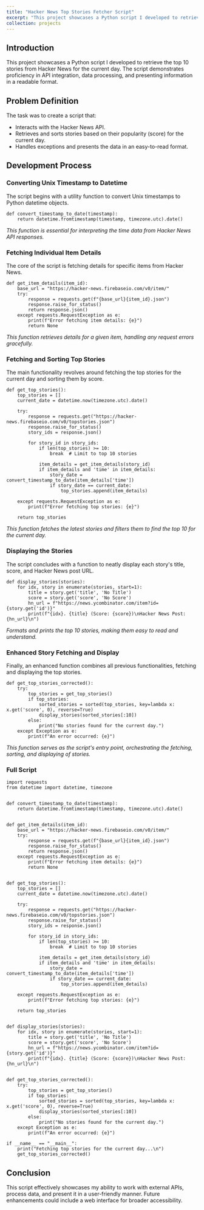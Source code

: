 ```yaml
---
title: "Hacker News Top Stories Fetcher Script"
excerpt: "This project showcases a Python script I developed to retrieve the top 10 stories from Hacker News for the current day. The script demonstrates proficiency in API integration, data processing, and presenting information in a readable format.<br/><img src='/images/hnscript500x300.png'>"
collection: projects
---
```



## Introduction
This project showcases a Python script I developed to retrieve the top 10 stories from Hacker News for the current day. The script demonstrates proficiency in API integration, data processing, and presenting information in a readable format.

## Problem Definition
The task was to create a script that:
- Interacts with the Hacker News API.
- Retrieves and sorts stories based on their popularity (score) for the current day.
- Handles exceptions and presents the data in an easy-to-read format.

## Development Process

### Converting Unix Timestamp to Datetime
The script begins with a utility function to convert Unix timestamps to Python datetime objects.

```
def convert_timestamp_to_date(timestamp):
    return datetime.fromtimestamp(timestamp, timezone.utc).date()
```
*This function is essential for interpreting the time data from Hacker News API responses.*

### Fetching Individual Item Details
The core of the script is fetching details for specific items from Hacker News.

```
def get_item_details(item_id):
    base_url = "https://hacker-news.firebaseio.com/v0/item/"
    try:
        response = requests.get(f"{base_url}{item_id}.json")
        response.raise_for_status()
        return response.json()
    except requests.RequestException as e:
        print(f"Error fetching item details: {e}")
        return None
```
*This function retrieves details for a given item, handling any request errors gracefully.*

### Fetching and Sorting Top Stories
The main functionality revolves around fetching the top stories for the current day and sorting them by score.

```
def get_top_stories():
    top_stories = []
    current_date = datetime.now(timezone.utc).date()

    try:
        response = requests.get("https://hacker-news.firebaseio.com/v0/topstories.json")
        response.raise_for_status()
        story_ids = response.json()

        for story_id in story_ids:
            if len(top_stories) >= 10:
                break  # Limit to top 10 stories

            item_details = get_item_details(story_id)
            if item_details and 'time' in item_details:
                story_date = convert_timestamp_to_date(item_details['time'])
                if story_date == current_date:
                    top_stories.append(item_details)

    except requests.RequestException as e:
        print(f"Error fetching top stories: {e}")

    return top_stories
```
*This function fetches the latest stories and filters them to find the top 10 for the current day.*

### Displaying the Stories
The script concludes with a function to neatly display each story's title, score, and Hacker News post URL.

```
def display_stories(stories):
    for idx, story in enumerate(stories, start=1):
        title = story.get('title', 'No Title')
        score = story.get('score', 'No Score')
        hn_url = f"https://news.ycombinator.com/item?id={story.get('id')}"
        print(f"{idx}. {title} (Score: {score})\nHacker News Post: {hn_url}\n")
```
*Formats and prints the top 10 stories, making them easy to read and understand.*

### Enhanced Story Fetching and Display
Finally, an enhanced function combines all previous functionalities, fetching and displaying the top stories.

```
def get_top_stories_corrected():
    try:
        top_stories = get_top_stories()
        if top_stories:
            sorted_stories = sorted(top_stories, key=lambda x: x.get('score', 0), reverse=True)
            display_stories(sorted_stories[:10])
        else:
            print("No stories found for the current day.")
    except Exception as e:
        print(f"An error occurred: {e}")
```
*This function serves as the script's entry point, orchestrating the fetching, sorting, and displaying of stories.*

### Full Script

```
import requests
from datetime import datetime, timezone


def convert_timestamp_to_date(timestamp):
    return datetime.fromtimestamp(timestamp, timezone.utc).date()


def get_item_details(item_id):
    base_url = "https://hacker-news.firebaseio.com/v0/item/"
    try:
        response = requests.get(f"{base_url}{item_id}.json")
        response.raise_for_status()
        return response.json()
    except requests.RequestException as e:
        print(f"Error fetching item details: {e}")
        return None


def get_top_stories():
    top_stories = []
    current_date = datetime.now(timezone.utc).date()

    try:
        response = requests.get("https://hacker-news.firebaseio.com/v0/topstories.json")
        response.raise_for_status()
        story_ids = response.json()

        for story_id in story_ids:
            if len(top_stories) >= 10:
                break  # Limit to top 10 stories

            item_details = get_item_details(story_id)
            if item_details and 'time' in item_details:
                story_date = convert_timestamp_to_date(item_details['time'])
                if story_date == current_date:
                    top_stories.append(item_details)

    except requests.RequestException as e:
        print(f"Error fetching top stories: {e}")

    return top_stories


def display_stories(stories):
    for idx, story in enumerate(stories, start=1):
        title = story.get('title', 'No Title')
        score = story.get('score', 'No Score')
        hn_url = f"https://news.ycombinator.com/item?id={story.get('id')}"
        print(f"{idx}. {title} (Score: {score})\nHacker News Post: {hn_url}\n")


def get_top_stories_corrected():
    try:
        top_stories = get_top_stories()
        if top_stories:
            sorted_stories = sorted(top_stories, key=lambda x: x.get('score', 0), reverse=True)
            display_stories(sorted_stories[:10])
        else:
            print("No stories found for the current day.")
    except Exception as e:
        print(f"An error occurred: {e}")

if __name__ == "__main__":
    print("Fetching top stories for the current day...\n")
    get_top_stories_corrected()

```

## Conclusion
This script effectively showcases my ability to work with external APIs, process data, and present it in a user-friendly manner. Future enhancements could include a web interface for broader accessibility.
